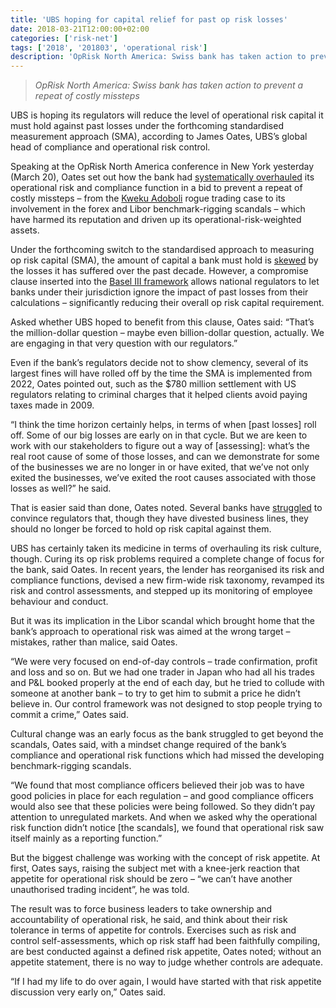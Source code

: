 ```yaml
---
title: 'UBS hoping for capital relief for past op risk losses'
date: 2018-03-21T12:00:00+02:00
categories: ['risk-net']
tags: ['2018', '201803', 'operational risk']
description: 'OpRisk North America: Swiss bank has taken action to prevent a repeat of costly missteps'
---
```


> _OpRisk North America: Swiss bank has taken action to prevent a repeat of costly missteps_

UBS is hoping its regulators will reduce the level of operational risk capital it must hold against past losses under the forthcoming standardised measurement approach (SMA), according to James Oates, UBS’s global head of compliance and operational risk control.

Speaking at the OpRisk North America conference in New York yesterday (March 20), Oates set out how the bank had [systematically overhauled](https://www.risk.net/awards/2460195/bank-year-ubs) its operational risk and compliance function in a bid to prevent a repeat of costly missteps – from the [Kweku Adoboli](https://www.risk.net/risk-management/operational-risk/2349236/how-ubs-reacted-adoboli-losses) rogue trading case to its involvement in the forex and Libor benchmark-rigging scandals – which have harmed its reputation and driven up its operational-risk-weighted assets.

Under the forthcoming switch to the standardised approach to measuring op risk capital (SMA), the amount of capital a bank must hold is [skewed](http://www.risk.net/risk-management/5298676/u-turn-on-sma-comparability-sparks-anger) by the losses it has suffered over the past decade. However, a compromise clause inserted into the [Basel III framework](http://www.risk.net/risk-management/5371581/basel-iii-final-op-risk-framework-leaves-banks-guessing) allows national regulators to let banks under their jurisdiction ignore the impact of past losses from their calculations – significantly reducing their overall op risk capital requirement.

Asked whether UBS hoped to benefit from this clause, Oates said: “That’s the million-dollar question – maybe even billion-dollar question, actually. We are engaging in that very question with our regulators.”

Even if the bank’s regulators decide not to show clemency, several of its largest fines will have rolled off by the time the SMA is implemented from 2022, Oates pointed out, such as the $780 million settlement with US regulators relating to criminal charges that it helped clients avoid paying taxes made in 2009.

“I think the time horizon certainly helps, in terms of when [past losses] roll off. Some of our big losses are early on in that cycle. But we are keen to work with our stakeholders to figure out a way of [assessing]: what’s the real root cause of some of those losses, and can we demonstrate for some of the businesses we are no longer in or have exited, that we’ve not only exited the businesses, we’ve exited the root causes associated with those losses as well?” he said.

That is easier said than done, Oates noted. Several banks have [struggled](https://www.risk.net/risk-management/operational-risk/5318991/credit-suisse-seeks-capital-relief-for-resolution-unit) to convince regulators that, though they have divested business lines, they should no longer be forced to hold op risk capital against them.

UBS has certainly taken its medicine in terms of overhauling its risk culture, though. Curing its op risk problems required a complete change of focus for the bank, said Oates. In recent years, the lender has reorganised its risk and compliance functions, devised a new firm-wide risk taxonomy, revamped its risk and control assessments, and stepped up its monitoring of employee behaviour and conduct.

But it was its implication in the Libor scandal which brought home that the bank’s approach to operational risk was aimed at the wrong target – mistakes, rather than malice, said Oates.

“We were very focused on end-of-day controls – trade confirmation, profit and loss and so on. But we had one trader in Japan who had all his trades and P&L booked properly at the end of each day, but he tried to collude with someone at another bank – to try to get him to submit a price he didn’t believe in. Our control framework was not designed to stop people trying to commit a crime,” Oates said.

Cultural change was an early focus as the bank struggled to get beyond the scandals, Oates said, with a mindset change required of the bank’s compliance and operational risk functions which had missed the developing benchmark-rigging scandals.

“We found that most compliance officers believed their job was to have good policies in place for each regulation – and good compliance officers would also see that these policies were being followed. So they didn’t pay attention to unregulated markets. And when we asked why the operational risk function didn’t notice [the scandals], we found that operational risk saw itself mainly as a reporting function.”

But the biggest challenge was working with the concept of risk appetite. At first, Oates says, raising the subject met with a knee-jerk reaction that appetite for operational risk should be zero – “we can’t have another unauthorised trading incident”, he was told.

The result was to force business leaders to take ownership and accountability of operational risk, he said, and think about their risk tolerance in terms of appetite for controls. Exercises such as risk and control self-assessments, which op risk staff had been faithfully compiling, are best conducted against a defined risk appetite, Oates noted; without an appetite statement, there is no way to judge whether controls are adequate.

“If I had my life to do over again, I would have started with that risk appetite discussion very early on,” Oates said.

